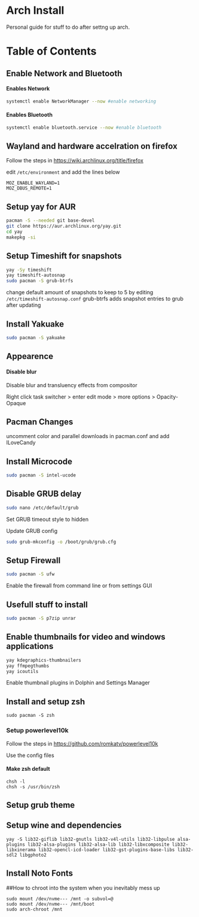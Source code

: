 # Arch Install
Personal guide for stuff to do after settng up arch.
# Table of Contents

## Enable Network and Bluetooth

#### Enables Network
```bash
systemctl enable NetworkManager --now #enable networking
```

#### Enables Bluetooth
```bash
systemctl enable bluetooth.service --now #enable bluetooth
```

## Wayland and hardware accelration on firefox
Follow the steps in https://wiki.archlinux.org/title/firefox

edit ```/etc/environment``` and add the lines below
```
MOZ_ENABLE_WAYLAND=1
MOZ_DBUS_REMOTE=1
```

## Setup yay for AUR
```bash
pacman -S --needed git base-devel
git clone https://aur.archlinux.org/yay.git
cd yay
makepkg -si
```

## Setup Timeshift for snapshots
```bash
yay -Sy timeshift
yay timeshift-autosnap
sudo pacman -S grub-btrfs
```
change default amount of snapshots to keep to 5 by editing ```/etc/timeshift-autosnap.conf```
grub-btrfs adds snapshot entries to grub after updating

## Install Yakuake
```bash 
sudo pacman -S yakuake
```

## Appearence
#### Disable blur
Disable blur and transluency effects from compositor

Right click task switcher > enter edit mode > more options > Opacity-Opaque

## Pacman Changes
uncomment color and parallel downloads in pacman.conf and add ILoveCandy

## Install Microcode
```bash
sudo pacman -S intel-ucode
```

## Disable GRUB delay
```bash
sudo nano /etc/default/grub
```
Set GRUB timeout style to hidden

Update GRUB config
```bash
sudo grub-mkconfig -o /boot/grub/grub.cfg
```

## Setup Firewall
```bash
sudo pacman -S ufw
```
Enable the firewall from command line or from settings GUI

## Usefull stuff to install
```bash
sudo pacman -S p7zip unrar
```

## Enable thumbnails for video and windows applications
```bash
yay kdegraphics-thumbnailers
yay ffmpegthumbs
yay icoutils
```
Enable thumbnail plugins in Dolphin and Settings Manager 

## Install and setup zsh

```sudo pacman -S zsh```

### Setup powerlevel10k
Follow the steps in https://github.com/romkatv/powerlevel10k

Use the config files
#### Make zsh default
```
chsh -l
chsh -s /usr/bin/zsh
```

## Setup grub theme

## Setup wine and dependencies
```
yay -S lib32-giflib lib32-gnutls lib32-v4l-utils lib32-libpulse alsa-plugins lib32-alsa-plugins lib32-alsa-lib lib32-libxcomposite lib32-libxinerama lib32-opencl-icd-loader lib32-gst-plugins-base-libs lib32-sdl2 libgphoto2
```
## Install Noto Fonts

##How to chroot into the system when you inevitably mess up

```
sudo mount /dev/nvme--- /mnt -o subvol=@
sudo mount /dev/nvme--- /mnt/boot
sudo arch-chroot /mnt
```
